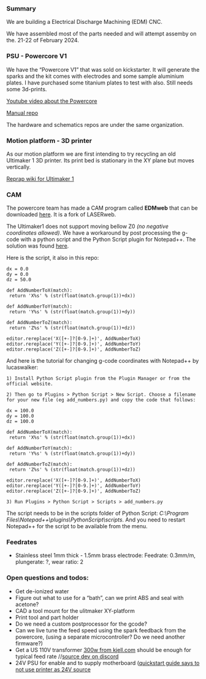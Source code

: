 ### Summary
We are building a Electrical Discharge Machining (EDM) CNC.

We have assembled most of the parts needed and will attempt assemby on the. 21-22 of February 2024.

### PSU - Powercore V1
We have the “Powercore V1” that was sold on kickstarter. It will generate the sparks and the kit comes with electrodes and some sample aluminium plates. I have purchased some titanium plates to test with also. Still needs some 3d-prints.

[Youtube video about the Powercore](https://youtu.be/D6MygL8R9kM?si=-dXRyd_AGkKtzGDO)

[Manual repo](https://github.com/Rack-Robotics/Powercore-V1.0-Manual)

The hardware and schematics repos are under the same organization.

### Motion platform - 3D printer
As our motion platform we are first intending to try recycling an old Ultimaker 1 3D printer. Its print bed is stationary in the XY plane but moves vertically. 

[Reprap wiki for Ultimaker 1](https://reprap.org/wiki/Ultimaker)

### CAM

The powercore team has made a CAM program called **EDMweb** that can be downloaded [here](https://github.com/Rack-Robotics/EDMWeb-Binaries). It is a fork of LASERweb.

The Ultimaker1 does not support moving bellow Z0 *(no negative coordinates allowed)*. We have a workaround by post processing the g-code with a python script and the Python Script plugin for Notepad++. The solution was found [here](https://www.cnczone.com/forums/g-code-programing/411754-cnc-cam-software.html).

Here is the script, it also in this repo:

    dx = 0.0
    dy = 0.0
    dz = 50.0
    
    def AddNumberToX(match):
     return 'X%s' % (str(float(match.group(1))+dx))

    def AddNumberToY(match):
     return 'Y%s' % (str(float(match.group(1))+dy))

    def AddNumberToZ(match):
     return 'Z%s' % (str(float(match.group(1))+dz))
    
    editor.rereplace('X([+-]?[0-9.]+)', AddNumberToX)
    editor.rereplace('Y([+-]?[0-9.]+)', AddNumberToY)
    editor.rereplace('Z([+-]?[0-9.]+)', AddNumberToZ)

And here is the tutorial for changing g-code coordinates with Notepad++ by lucaswalker:

    1) Install Python Script plugin from the Plugin Manager or from the official website.
    
    2) Then go to Plugins > Python Script > New Script. Choose a filename for your new file (eg add_numbers.py) and copy the code that follows:
    
    dx = 100.0
    dy = 100.0
    dz = 100.0
    
    def AddNumberToX(match):
     return 'X%s' % (str(float(match.group(1))+dx))
    
    def AddNumberToY(match):
     return 'Y%s' % (str(float(match.group(1))+dy))

    def AddNumberToZ(match):
     return 'Z%s' % (str(float(match.group(1))+dz))
    
    editor.rereplace('X([+-]?[0-9.]+)', AddNumberToX)
    editor.rereplace('Y([+-]?[0-9.]+)', AddNumberToY)
    editor.rereplace('Z([+-]?[0-9.]+)', AddNumberToZ)
    
    3) Run Plugins > Python Script > Scripts > add_numbers.py

The script needs to be in the scripts folder of Python Script: *C:\Program Files\Notepad++\plugins\PythonScript\scripts*. And you need to restart Notepad++ for the script to be available from the menu.

### Feedrates

 - Stainless steel 1mm thick - 1.5mm brass electrode: Feedrate: 0.3mm/m, plungerate: ?, wear ratio: 2

### Open questions and todos:
* Get de-ionized water
* Figure out what to use for a “bath”, can we print ABS and seal with acetone?
* CAD a tool mount for the ulitmaker XY-platform
* Print tool and part holder
* Do we need a custom postprocessor for the gcode?
* Can we live tune the feed speed using the spark feedback from the powercore, (using a separate microcontroller?  Do we need another firmware?)
* Get a US 110V transformer [300w from kjell.com](https://www.kjell.com/no/produkter/elektro-og-verktoy/stromadaptrer/acac-stromadapter/230-110-v-omformer-p44098) should be enough for typical feed rate //[source dev on discord](https://discord.com/channels/813870433165508688/1136460259809034363/1205999920125841528)
* 24V PSU for enable and to supply motherboard ([quickstart guide says to not use printer as 24V source](https://youtu.be/FpUhpkBXa6Q?si=DlgyjV4E4XxyUong)
